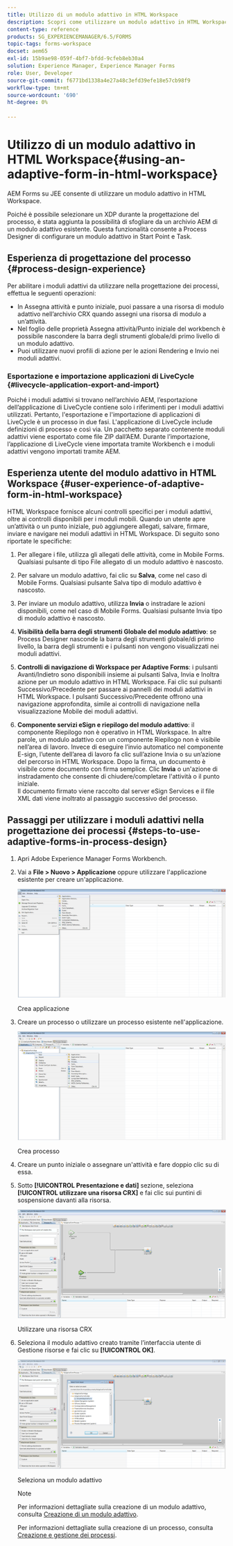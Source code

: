 ```yaml
---
title: Utilizzo di un modulo adattivo in HTML Workspace
description: Scopri come utilizzare un modulo adattivo in HTML Workspace che consente ai lavoratori dei campi di accedere al modulo sui loro dispositivi.
content-type: reference
products: SG_EXPERIENCEMANAGER/6.5/FORMS
topic-tags: forms-workspace
docset: aem65
exl-id: 15b9ae98-059f-4bf7-bfdd-9cfeb8eb30a4
solution: Experience Manager, Experience Manager Forms
role: User, Developer
source-git-commit: f6771bd1338a4e27a48c3efd39efe18e57cb98f9
workflow-type: tm+mt
source-wordcount: '690'
ht-degree: 0%

---
```


# Utilizzo di un modulo adattivo in HTML Workspace{#using-an-adaptive-form-in-html-workspace}

AEM Forms su JEE consente di utilizzare un modulo adattivo in HTML Workspace.

Poiché è possibile selezionare un XDP durante la progettazione del processo, è stata aggiunta la possibilità di sfogliare da un archivio AEM di un modulo adattivo esistente. Questa funzionalità consente a Process Designer di configurare un modulo adattivo in Start Point e Task.

## Esperienza di progettazione del processo {#process-design-experience}

Per abilitare i moduli adattivi da utilizzare nella progettazione dei processi, effettua le seguenti operazioni:

* In Assegna attività e punto iniziale, puoi passare a una risorsa di modulo adattivo nell’archivio CRX quando assegni una risorsa di modulo a un’attività.
* Nel foglio delle proprietà Assegna attività/Punto iniziale del workbench è possibile nascondere la barra degli strumenti globale/di primo livello di un modulo adattivo.
* Puoi utilizzare nuovi profili di azione per le azioni Rendering e Invio nei moduli adattivi.

### Esportazione e importazione applicazioni di LiveCycle {#livecycle-application-export-and-import}

Poiché i moduli adattivi si trovano nell’archivio AEM, l’esportazione dell’applicazione di LiveCycle contiene solo i riferimenti per i moduli adattivi utilizzati. Pertanto, l&#39;esportazione e l&#39;importazione di applicazioni di LiveCycle è un processo in due fasi. L&#39;applicazione di LiveCycle include definizioni di processo e così via. Un pacchetto separato contenente moduli adattivi viene esportato come file ZIP dall’AEM. Durante l’importazione, l’applicazione di LiveCycle viene importata tramite Workbench e i moduli adattivi vengono importati tramite AEM.

## Esperienza utente del modulo adattivo in HTML Workspace {#user-experience-of-adaptive-form-in-html-workspace}

HTML Workspace fornisce alcuni controlli specifici per i moduli adattivi, oltre ai controlli disponibili per i moduli mobili. Quando un utente apre un’attività o un punto iniziale, può aggiungere allegati, salvare, firmare, inviare e navigare nei moduli adattivi in HTML Workspace. Di seguito sono riportate le specifiche:

1. Per allegare i file, utilizza gli allegati delle attività, come in Mobile Forms. Qualsiasi pulsante di tipo File allegato di un modulo adattivo è nascosto.

1. Per salvare un modulo adattivo, fai clic su **Salva**, come nel caso di Mobile Forms. Qualsiasi pulsante Salva tipo di modulo adattivo è nascosto.

1. Per inviare un modulo adattivo, utilizza **Invia** o instradare le azioni disponibili, come nel caso di Mobile Forms. Qualsiasi pulsante Invia tipo di modulo adattivo è nascosto.

1. **Visibilità della barra degli strumenti Globale del modulo adattivo**: se Process Designer nasconde la barra degli strumenti globale/di primo livello, la barra degli strumenti e i pulsanti non vengono visualizzati nei moduli adattivi.

1. **Controlli di navigazione di Workspace per Adaptive Forms**: i pulsanti Avanti/Indietro sono disponibili insieme ai pulsanti Salva, Invia e Inoltra azione per un modulo adattivo in HTML Workspace. Fai clic sui pulsanti Successivo/Precedente per passare ai pannelli dei moduli adattivi in HTML Workspace. I pulsanti Successivo/Precedente offrono una navigazione approfondita, simile ai controlli di navigazione nella visualizzazione Mobile dei moduli adattivi.

1. **Componente servizi eSign e riepilogo del modulo adattivo**: il componente Riepilogo non è operativo in HTML Workspace. In altre parole, un modulo adattivo con un componente Riepilogo non è visibile nell’area di lavoro. Invece di eseguire l’invio automatico nel componente E-sign, l’utente dell’area di lavoro fa clic sull’azione Invia o su un’azione del percorso in HTML Workspace. Dopo la firma, un documento è visibile come documento con firma semplice. Clic **Invia** o un&#39;azione di instradamento che consente di chiudere/completare l&#39;attività o il punto iniziale.\
   Il documento firmato viene raccolto dal server eSign Services e il file XML dati viene inoltrato al passaggio successivo del processo.

## Passaggi per utilizzare i moduli adattivi nella progettazione dei processi {#steps-to-use-adaptive-forms-in-process-design}

1. Apri Adobe Experience Manager Forms Workbench.

1. Vai a **File > Nuovo > Applicazione** oppure utilizzare l&#39;applicazione esistente per creare un&#39;applicazione.

   ![Crea nuova applicazione](assets/create_new_appl.png)

   Crea applicazione

1. Creare un processo o utilizzare un processo esistente nell&#39;applicazione.

   ![Crea nuovo processo](assets/create_new_process.png)

   Crea processo

1. Creare un punto iniziale o assegnare un&#39;attività e fare doppio clic su di essa.
1. Sotto **[!UICONTROL Presentazione e dati]** sezione, seleziona **[!UICONTROL utilizzare una risorsa CRX]** e fai clic sui puntini di sospensione davanti alla risorsa.

   ![Utilizzare una risorsa CRX](assets/use_crx_asset.png)

   Utilizzare una risorsa CRX

1. Seleziona il modulo adattivo creato tramite l’interfaccia utente di Gestione risorse e fai clic su **[!UICONTROL OK]**.

   ![Seleziona un modulo adattivo](assets/selecting_form.png)

   Seleziona un modulo adattivo

   >[!NOTE]
   >
   >Per informazioni dettagliate sulla creazione di un modulo adattivo, consulta [Creazione di un modulo adattivo](../../forms/using/creating-adaptive-form.md).
   >
   >
   >Per informazioni dettagliate sulla creazione di un processo, consulta [Creazione e gestione dei processi](https://help.adobe.com/en_US/AEMForms/6.1/WorkbenchHelp/WS92d06802c76abadb-1cc35bda128261a20dd-7ff7.2.html).
